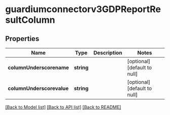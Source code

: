 # guardiumconnectorv3GDPReportResultColumn

## Properties
Name | Type | Description | Notes
------------ | ------------- | ------------- | -------------
**columnUnderscorename** | **string** |  | [optional] [default to null]
**columnUnderscorevalue** | **string** |  | [optional] [default to null]

[[Back to Model list]](../README.md#documentation-for-models) [[Back to API list]](../README.md#documentation-for-api-endpoints) [[Back to README]](../README.md)


